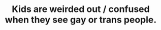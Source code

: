 ---
type: Myth
title: Kids are weirded out / confused when they see gay or trans people.
short: It’s almost always the parents that are. Children are typically nonchalant upon learning / seeing that someone is gay or trans—unless they’ve been told before that there’s something wrong with&nbsp;it.
---